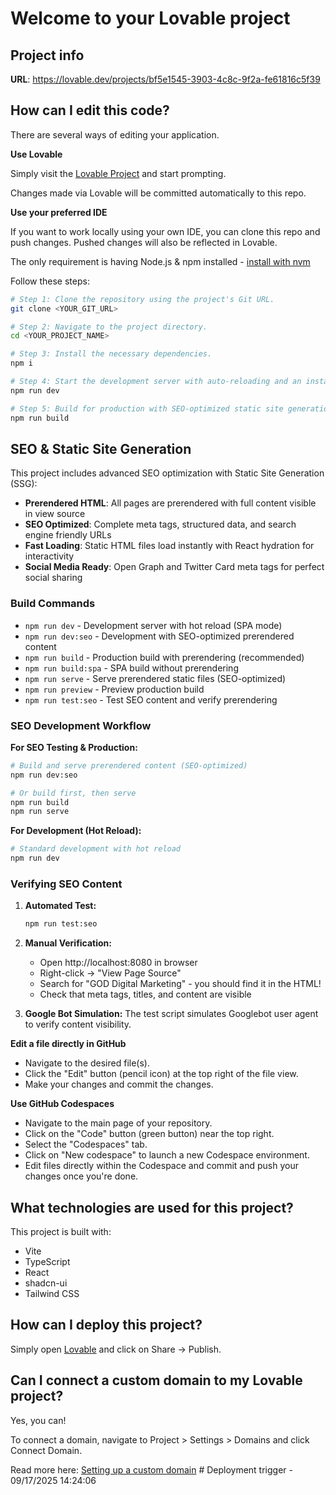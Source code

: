 # Welcome to your Lovable project

## Project info

**URL**: https://lovable.dev/projects/bf5e1545-3903-4c8c-9f2a-fe61816c5f39

## How can I edit this code?

There are several ways of editing your application.

**Use Lovable**

Simply visit the [Lovable Project](https://lovable.dev/projects/bf5e1545-3903-4c8c-9f2a-fe61816c5f39) and start prompting.

Changes made via Lovable will be committed automatically to this repo.

**Use your preferred IDE**

If you want to work locally using your own IDE, you can clone this repo and push changes. Pushed changes will also be reflected in Lovable.

The only requirement is having Node.js & npm installed - [install with nvm](https://github.com/nvm-sh/nvm#installing-and-updating)

Follow these steps:

```sh
# Step 1: Clone the repository using the project's Git URL.
git clone <YOUR_GIT_URL>

# Step 2: Navigate to the project directory.
cd <YOUR_PROJECT_NAME>

# Step 3: Install the necessary dependencies.
npm i

# Step 4: Start the development server with auto-reloading and an instant preview.
npm run dev

# Step 5: Build for production with SEO-optimized static site generation
npm run build
```

## SEO & Static Site Generation

This project includes advanced SEO optimization with Static Site Generation (SSG):

- **Prerendered HTML**: All pages are prerendered with full content visible in view source
- **SEO Optimized**: Complete meta tags, structured data, and search engine friendly URLs
- **Fast Loading**: Static HTML files load instantly with React hydration for interactivity
- **Social Media Ready**: Open Graph and Twitter Card meta tags for perfect social sharing

### Build Commands

- `npm run dev` - Development server with hot reload (SPA mode)
- `npm run dev:seo` - Development with SEO-optimized prerendered content
- `npm run build` - Production build with prerendering (recommended)
- `npm run build:spa` - SPA build without prerendering
- `npm run serve` - Serve prerendered static files (SEO-optimized)
- `npm run preview` - Preview production build
- `npm run test:seo` - Test SEO content and verify prerendering

### SEO Development Workflow

**For SEO Testing & Production:**
```bash
# Build and serve prerendered content (SEO-optimized)
npm run dev:seo

# Or build first, then serve
npm run build
npm run serve
```

**For Development (Hot Reload):**
```bash
# Standard development with hot reload
npm run dev
```

### Verifying SEO Content

1. **Automated Test:**
   ```bash
   npm run test:seo
   ```

2. **Manual Verification:**
   - Open http://localhost:8080 in browser
   - Right-click → "View Page Source"
   - Search for "GOD Digital Marketing" - you should find it in the HTML!
   - Check that meta tags, titles, and content are visible

3. **Google Bot Simulation:**
   The test script simulates Googlebot user agent to verify content visibility.

**Edit a file directly in GitHub**

- Navigate to the desired file(s).
- Click the "Edit" button (pencil icon) at the top right of the file view.
- Make your changes and commit the changes.

**Use GitHub Codespaces**

- Navigate to the main page of your repository.
- Click on the "Code" button (green button) near the top right.
- Select the "Codespaces" tab.
- Click on "New codespace" to launch a new Codespace environment.
- Edit files directly within the Codespace and commit and push your changes once you're done.

## What technologies are used for this project?

This project is built with:

- Vite
- TypeScript
- React
- shadcn-ui
- Tailwind CSS

## How can I deploy this project?

Simply open [Lovable](https://lovable.dev/projects/bf5e1545-3903-4c8c-9f2a-fe61816c5f39) and click on Share -> Publish.

## Can I connect a custom domain to my Lovable project?

Yes, you can!

To connect a domain, navigate to Project > Settings > Domains and click Connect Domain.

Read more here: [Setting up a custom domain](https://docs.lovable.dev/tips-tricks/custom-domain#step-by-step-guide)
#   D e p l o y m e n t   t r i g g e r   -   0 9 / 1 7 / 2 0 2 5   1 4 : 2 4 : 0 6  
 